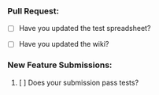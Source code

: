### Pull Request:

* [ ] Have you updated the test spreadsheet?
* [ ] Have you updated the wiki?


### New Feature Submissions:

1. [ ] Does your submission pass tests?
